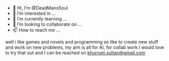 - 👋 Hi, I’m @DeadMansSoul
- 👀 I’m interested in ...
- 🌱 I’m currently learning ...
- 💞️ I’m looking to collaborate on ...
- 📫 How to reach me ...

<!---
DeadMansSoul/DeadMansSoul is a ✨ special ✨ repository because its `README.md` (this file) appears on your GitHub profile.
You can click the Preview link to take a look at your changes.
--->
well i like games and novels and programming so like to create new stuff and work on new problems, my aim is all for AI, for collab work I would love to try that out
and I can be reached on khurrum.sultan@gmail.com
